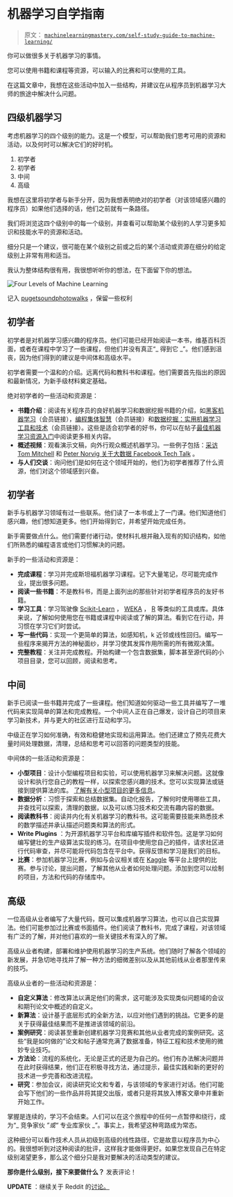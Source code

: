 # 机器学习自学指南

> 原文： [`machinelearningmastery.com/self-study-guide-to-machine-learning/`](https://machinelearningmastery.com/self-study-guide-to-machine-learning/)

你可以做很多关于机器学习的事情。

您可以使用书籍和课程等资源，可以输入的比赛和可以使用的工具。

在这篇文章中，我想在这些活动中加入一些结构，并建议在从程序员到机器学习大师的旅途中解决什么问题。

## 四级机器学习

考虑机器学习的四个级别的能力。这是一个模型，可以帮助我们思考可用的资源和活动，以及何时可以解决它们的好时机。

1.  初学者
2.  初学者
3.  中间
4.  高级

我想在这里将初学者与新手分开，因为我想表明绝对的初学者（对该领域感兴趣的程序员）如果他们选择的话，他们之前就有一条路径。

我们将浏览这四个级别中的每一个级别，并查看可以帮助某个级别的人学习更多知识和技能水平的资源和活动。

细分只是一个建议，很可能在某个级别之前或之后的某个活动或资源在细分的给定级别上非常有用和适当。

我认为整体结构很有用，我很想听听你的想法，在下面留下你的想法。

![Four Levels of Machine Learning](img/44af070e203ceec0ee6b44bcbdf1f295.jpg)

记入 [pugetsoundphotowalks](http://www.flickr.com/photos/25636851@N03/3406567851/sizes/z/in/photostream/) ，保留一些权利

## 初学者

初学者是对机器学习感兴趣的程序员。他们可能已经开始阅读一本书，维基百科页面，或者在课程中学习了一些课程，但他们并没有真正“_ 得到它 _”。他们感到沮丧，因为他们得到的建议是中间体和高级水平。

初学者需要一个温和的介绍。远离代码和教科书和课程。他们需要首先指出的原因和最新情况，为新手级材料奠定基础。

绝对初学者的一些活动和资源是：

*   **书籍介绍**：阅读有关程序员的良好机器学习和数据挖掘书籍的介绍，如[黑客机器学习](http://www.amazon.com/dp/1449303714?tag=inspiredalgor-20)（会员链接），[编程集体智慧](http://www.amazon.com/dp/0596529325?tag=inspiredalgor-20)（会员链接）和[数据挖掘：实用机器学习工具和技术](http://www.amazon.com/dp/0123748569?tag=inspiredalgor-20)（会员链接）。这些是适合初学者的好书，你可以在帖子[最佳机器学习资源入门](http://machinelearningmastery.com/best-machine-learning-resources-for-getting-started/ "Best Machine Learning Resources for Getting Started")中阅读更多相关内容。
*   **概述视频**：观看演示文稿，向外行观众概述机器学习。一些例子包括：[采访 Tom Mitchell](http://videolectures.net/mlas06_mitchell_itm/) 和 [Peter Norvig 关于大数据 Facebook Tech Talk](https://www.facebook.com/video/video.php?v=644326502463) 。
*   **与人们交谈**：询问他们是如何在这个领域开始的，他们为初学者推荐了什么资源，他们对这个领域感到兴奋。

## 初学者

新手与机器学习领域有过一些联系。他们读了一本书或上了一门课。他们知道他们感兴趣，他们想知道更多。他们开始得到它，并希望开始完成任务。

新手需要做点什么。他们需要付诸行动，使材料扎根并融入现有的知识结构，如他们所熟悉的编程语言或他们习惯解决的问题。

新手的一些活动和资源是：

*   **完成课程**：学习并完成斯坦福机器学习课程。记下大量笔记，尽可能完成作业，提出很多问题。
*   **阅读一些书籍**：不是教科书，而是上面列出的那些针对初学者程序员的友好书籍。
*   **学习工具**：学习驾驶像 [Scikit-Learn](http://scikit-learn.org/stable/) ， [WEKA](http://www.cs.waikato.ac.nz/ml/weka/) ， [R](http://www.r-project.org/) 等类似的工具或库。具体来说，了解如何使用您在书籍或课程中阅读或了解的算法。看到它在行动，并习惯在学习它们时尝试。
*   **写一些代码**：实现一个更简单的算法，如感知机，k 近邻或线性回归。编写一些程序来揭开方法的神秘面纱，并学习使其发挥作用所需的所有微观决策。
*   **完整教程**：关注并完成教程。开始构建一个包含数据集，脚本甚至源代码的小项目目录，您可以回顾，阅读和思考。

## 中间

新手已阅读一些书籍并完成了一些课程。他们知道如何驱动一些工具并编写了一堆代码来实现简单的算法和完成教程。一个中间人正在自己爆发，设计自己的项目来学习新技术，并与更大的社区进行互动和学习。

中级正在学习如何准确，有效和稳健地实现和运用算法。他们还建立了预先花费大量时间处理数据，清理，总结和思考可以回答的问题类型的技能。

中间体的一些活动和资源是：

*   **小型项目**：设计小型编程项目和实验，可以使用机器学习来解决问题。这就像设计和执行您自己的教程一样，以探索您感兴趣的技术。您可以实现算法或链接到提供算法的库。 [了解有关小型项目的更多信息](http://machinelearningmastery.com/self-study-machine-learning-projects/ "4 Self-Study Machine Learning Projects")。
*   **数据分析**：习惯于探索和总结数据集。自动化报告，了解何时使用哪些工具，并查找可以探索，清理的数据，以及可以练习技术和交流有趣内容的数据。
*   **阅读教科书**：阅读并内化有关机器学习的教科书。这可能需要技能来熟悉技术的数学描述并承认描述问题类和算法的形式。
*   **Write Plugins** ：为开源机器学习平台和库编写插件和软件包。这是学习如何编写健壮的生产级算法实现的练习。在项目中使用您自己的插件，请求社区进行代码审查，并尽可能将代码包含在平台中。获得反馈和学习是我们的目标。
*   **比赛**：参加机器学习比赛，例如与会议相关或在 [Kaggle](http://www.kaggle.com/) 等平台上提供的比赛。参与讨论，提出问题，了解其他从业者如何处理问题。添加到您可以绘制的项目，方法和代码的存储库中。

## 高级

一位高级从业者编写了大量代码，既可以集成机器学习算法，也可以自己实现算法。他们可能参加过比赛或书面插件。他们阅读了教科书，完成了课程，对该领域有广泛的了解，并对他们喜欢的一些关键技术有深入的了解。

高级从业者构建，部署和维护使用机器学习的生产系统。他们随时了解各个领域的新发展，并急切地寻找并了解一种方法的细微差别以及从其他前线从业者那里传来的技巧。

高级从业者的一些活动和资源是：

*   **自定义算法**：修改算法以满足他们的需求，这可能涉及实现类似问题域的会议和期刊论文中概述的自定义。
*   **新算法**：设计基于底层形式的全新方法，以应对他们遇到的挑战。它更多的是关于获得最佳结果而不是推进该领域的前沿。
*   **案例研究**：阅读甚至重新创建机器学习竞赛和其他从业者完成的案例研究。这些“我是如何做的”论文和帖子通常充满了数据准备，特征工程和技术使用的微妙专业技巧。
*   **方法论**：流程的系统化，无论是正式的还是为自己的。他们有办法解决问题并在此时获得结果，他们正在积极寻找方法，通过提示，最佳实践和新的更好的技术进一步完善和改进流程。
*   **研究**：参加会议，阅读研究论文和专着，与该领域的专家进行对话。他们可能会写下他们的一些作品并将其提交出版，或者只是将其放入博客文章中并重新开始工作。

掌握是连续的，学习不会结束。人们可以在这个旅程中的任何一点暂停和绕行，成为“_ 竞争家伙 _”或“_ 专业库家伙 _”。事实上，我希望这种弯路成为常态。

这种细分可以看作技术人员从初级到高级的线性路径，它是故意以程序员为中心的。我很想听到对这种阅读的批评，这样我才能做得更好。如果您发现自己在特定级别渴望更多，那么这个细分只是我对要解决的活动类型的建议。

**那你是什么级别，接下来要做什么？** 发表评论！

**UPDATE** ：继续关于 Reddit 的[讨论。](http://www.reddit.com/r/MachineLearning/comments/1tceo8/selfstudy_guide_to_machine_learning/)